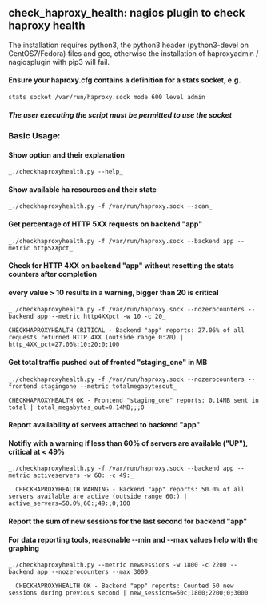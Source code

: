 ## check_haproxy_health: nagios plugin to check haproxy health

The installation requires python3, the python3 header (python3-devel on CentOS7/Fedora) files and gcc, 
otherwise the installation of haproxyadmin / nagiosplugin with pip3 will fail.

#### Ensure your haproxy.cfg contains a definition for a stats socket, e.g.

    stats socket /var/run/haproxy.sock mode 600 level admin

##### The user executing the script must be permitted to use the socket


### Basic Usage:

#### Show option and their explanation

    _./checkhaproxyhealth.py --help_

#### Show available ha resources and their state

    _./checkhaproxyhealth.py -f /var/run/haproxy.sock --scan_

#### Get percentage of HTTP 5XX requests on backend "app"

    _./checkhaproxyhealth.py -f /var/run/haproxy.sock --backend app --metric http5XXpct_

#### Check for HTTP 4XX on backend "app" without resetting the stats counters after completion
#### every value > 10 results in a warning, bigger than 20 is critical

    _./checkhaproxyhealth.py -f /var/run/haproxy.sock --nozerocounters --backend app --metric http4XXpct -w 10 -c 20_

```text
CHECKHAPROXYHEALTH CRITICAL - Backend "app" reports: 27.06% of all requests returned HTTP 4XX (outside range 0:20) | http_4XX_pct=27.06%;10;20;0;100
```

#### Get total traffic pushed out of fronted "staging_one" in MB

    _./checkhaproxyhealth.py -f /var/run/haproxy.sock --nozerocounters --frontend stagingone --metric totalmegabytesout_
    
```text
CHECKHAPROXYHEALTH OK - Frontend "staging_one" reports: 0.14MB sent in total | total_megabytes_out=0.14MB;;;0
```

#### Report availability of servers attached to backend "app"
#### Notifiy with a warning if less than 60% of servers are available ("UP"), critical at < 49%

    _./checkhaproxyhealth.py -f /var/run/haproxy.sock --backend app --metric activeservers -w 60: -c 49:_

```text
  CHECKHAPROXYHEALTH WARNING - Backend "app" reports: 50.0% of all servers available are active (outside range 60:) | active_servers=50.0%;60:;49:;0;100
```

#### Report the sum of new sessions for the last second for backend "app"
#### For data reporting tools, reasonable --min and --max values help with the graphing

    _./checkhaproxyhealth.py --metric newsessions -w 1800 -c 2200 --backend app --nozerocounters --max 3000_

```text
  CHECKHAPROXYHEALTH OK - Backend "app" reports: Counted 50 new sessions during previous second | new_sessions=50c;1800;2200;0;3000
```